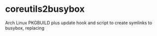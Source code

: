 # coreutils2busybox
Arch Linux PKGBUILD plus update hook and script to create symlinks to busybox, replacing 
